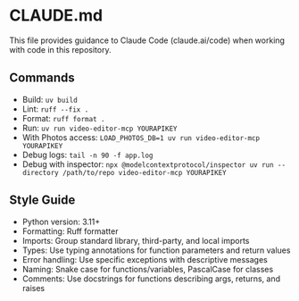 # CLAUDE.md

This file provides guidance to Claude Code (claude.ai/code) when working with code in this repository.

## Commands
- Build: `uv build`
- Lint: `ruff --fix .`
- Format: `ruff format .`
- Run: `uv run video-editor-mcp YOURAPIKEY`
- With Photos access: `LOAD_PHOTOS_DB=1 uv run video-editor-mcp YOURAPIKEY`
- Debug logs: `tail -n 90 -f app.log`
- Debug with inspector: `npx @modelcontextprotocol/inspector uv run --directory /path/to/repo video-editor-mcp YOURAPIKEY`

## Style Guide
- Python version: 3.11+
- Formatting: Ruff formatter
- Imports: Group standard library, third-party, and local imports
- Types: Use typing annotations for function parameters and return values
- Error handling: Use specific exceptions with descriptive messages
- Naming: Snake case for functions/variables, PascalCase for classes
- Comments: Use docstrings for functions describing args, returns, and raises